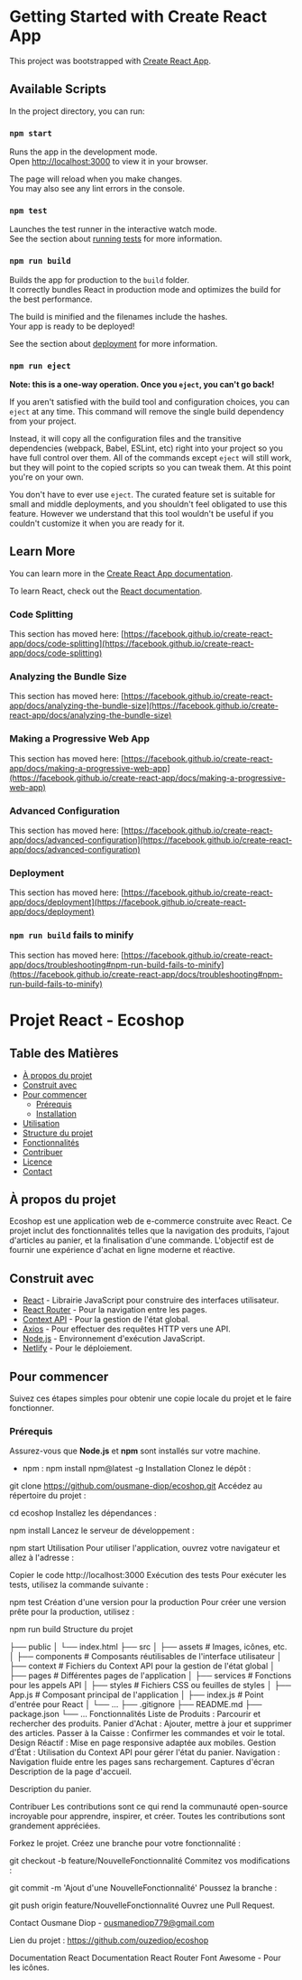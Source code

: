 # Getting Started with Create React App

This project was bootstrapped with [Create React App](https://github.com/facebook/create-react-app).

## Available Scripts

In the project directory, you can run:

### `npm start`

Runs the app in the development mode.\
Open [http://localhost:3000](http://localhost:3000) to view it in your browser.

The page will reload when you make changes.\
You may also see any lint errors in the console.

### `npm test`

Launches the test runner in the interactive watch mode.\
See the section about [running tests](https://facebook.github.io/create-react-app/docs/running-tests) for more information.

### `npm run build`

Builds the app for production to the `build` folder.\
It correctly bundles React in production mode and optimizes the build for the best performance.

The build is minified and the filenames include the hashes.\
Your app is ready to be deployed!

See the section about [deployment](https://facebook.github.io/create-react-app/docs/deployment) for more information.

### `npm run eject`

**Note: this is a one-way operation. Once you `eject`, you can't go back!**

If you aren't satisfied with the build tool and configuration choices, you can `eject` at any time. This command will remove the single build dependency from your project.

Instead, it will copy all the configuration files and the transitive dependencies (webpack, Babel, ESLint, etc) right into your project so you have full control over them. All of the commands except `eject` will still work, but they will point to the copied scripts so you can tweak them. At this point you're on your own.

You don't have to ever use `eject`. The curated feature set is suitable for small and middle deployments, and you shouldn't feel obligated to use this feature. However we understand that this tool wouldn't be useful if you couldn't customize it when you are ready for it.

## Learn More

You can learn more in the [Create React App documentation](https://facebook.github.io/create-react-app/docs/getting-started).

To learn React, check out the [React documentation](https://reactjs.org/).

### Code Splitting

This section has moved here: [https://facebook.github.io/create-react-app/docs/code-splitting](https://facebook.github.io/create-react-app/docs/code-splitting)

### Analyzing the Bundle Size

This section has moved here: [https://facebook.github.io/create-react-app/docs/analyzing-the-bundle-size](https://facebook.github.io/create-react-app/docs/analyzing-the-bundle-size)

### Making a Progressive Web App

This section has moved here: [https://facebook.github.io/create-react-app/docs/making-a-progressive-web-app](https://facebook.github.io/create-react-app/docs/making-a-progressive-web-app)

### Advanced Configuration

This section has moved here: [https://facebook.github.io/create-react-app/docs/advanced-configuration](https://facebook.github.io/create-react-app/docs/advanced-configuration)

### Deployment

This section has moved here: [https://facebook.github.io/create-react-app/docs/deployment](https://facebook.github.io/create-react-app/docs/deployment)

### `npm run build` fails to minify

This section has moved here: [https://facebook.github.io/create-react-app/docs/troubleshooting#npm-run-build-fails-to-minify](https://facebook.github.io/create-react-app/docs/troubleshooting#npm-run-build-fails-to-minify)














# Projet React - Ecoshop

## Table des Matières
- [À propos du projet](#à-propos-du-projet)
- [Construit avec](#construit-avec)
- [Pour commencer](#pour-commencer)
  - [Prérequis](#prérequis)
  - [Installation](#installation)
- [Utilisation](#utilisation)
- [Structure du projet](#structure-du-projet)
- [Fonctionnalités](#fonctionnalités)
- [Contribuer](#contribuer)
- [Licence](#licence)
- [Contact](#contact)


## À propos du projet

Ecoshop est une application web de e-commerce construite avec React. Ce projet inclut des fonctionnalités telles que la navigation des produits, l'ajout d'articles au panier, et la finalisation d'une commande. L'objectif est de fournir une expérience d'achat en ligne moderne et réactive.

## Construit avec

- [React](https://reactjs.org/) - Librairie JavaScript pour construire des interfaces utilisateur.
- [React Router](https://reactrouter.com/) - Pour la navigation entre les pages.
- [Context API](https://reactjs.org/docs/context.html) - Pour la gestion de l'état global.
- [Axios](https://axios-http.com/) - Pour effectuer des requêtes HTTP vers une API.
- [Node.js](https://nodejs.org/) - Environnement d'exécution JavaScript.
- [Netlify](https://www.netlify.com/) - Pour le déploiement.

## Pour commencer

Suivez ces étapes simples pour obtenir une copie locale du projet et le faire fonctionner.

### Prérequis

Assurez-vous que **Node.js** et **npm** sont installés sur votre machine.

- npm :
  npm install npm@latest -g
Installation
Clonez le dépôt :


git clone https://github.com/ousmane-diop/ecoshop.git
Accédez au répertoire du projet :


cd ecoshop
Installez les dépendances :


npm install
Lancez le serveur de développement :


npm start
Utilisation
Pour utiliser l'application, ouvrez votre navigateur et allez à l'adresse :

Copier le code
http://localhost:3000
Exécution des tests
Pour exécuter les tests, utilisez la commande suivante :


npm test
Création d'une version pour la production
Pour créer une version prête pour la production, utilisez :


npm run build
Structure du projet

├── public
│   └── index.html
├── src
│   ├── assets          # Images, icônes, etc.
│   ├── components      # Composants réutilisables de l'interface utilisateur
│   ├── context         # Fichiers du Context API pour la gestion de l'état global
│   ├── pages           # Différentes pages de l'application
│   ├── services        # Fonctions pour les appels API
│   ├── styles          # Fichiers CSS ou feuilles de styles
│   ├── App.js          # Composant principal de l'application
│   ├── index.js        # Point d'entrée pour React
│   └── ...
├── .gitignore
├── README.md
├── package.json
└── ...
Fonctionnalités
Liste de Produits : Parcourir et rechercher des produits.
Panier d'Achat : Ajouter, mettre à jour et supprimer des articles.
Passer à la Caisse : Confirmer les commandes et voir le total.
Design Réactif : Mise en page responsive adaptée aux mobiles.
Gestion d'État : Utilisation du Context API pour gérer l'état du panier.
Navigation : Navigation fluide entre les pages sans rechargement.
Captures d'écran
Description de la page d'accueil.

Description du panier.

Contribuer
Les contributions sont ce qui rend la communauté open-source incroyable pour apprendre, inspirer, et créer. Toutes les contributions sont grandement appréciées.

Forkez le projet.
Créez une branche pour votre fonctionnalité :

git checkout -b feature/NouvelleFonctionnalité
Commitez vos modifications :

git commit -m 'Ajout d'une NouvelleFonctionnalité'
Poussez la branche :

git push origin feature/NouvelleFonctionnalité
Ouvrez une Pull Request.


Contact
Ousmane Diop - ousmanediop779@gmail.com

Lien du projet : https://github.com/ouzediop/ecoshop


Documentation React
Documentation React Router
Font Awesome - Pour les icônes.


